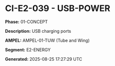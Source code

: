 # CI-E2-039 - USB-POWER

**Phase:** 01-CONCEPT

**Description:** USB charging ports

**AMPEL:** AMPEL-01-TUW (Tube and Wing)

**Segment:** E2-ENERGY

**Generated:** 2025-08-25 17:27:29 UTC
